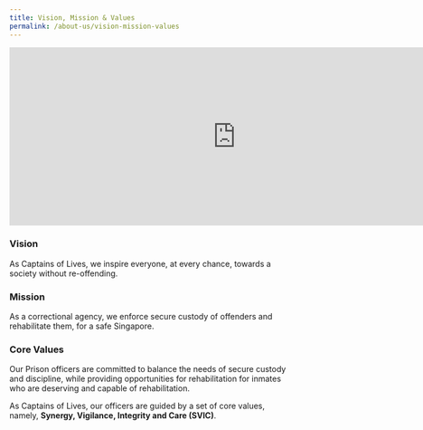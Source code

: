 ```yaml
---
title: Vision, Mission & Values
permalink: /about-us/vision-mission-values
---
```

<div style="text-align: center;"><iframe width="800" height="315" src="https://www.youtube.com/embed/knDRqi0zBXg" title="YouTube video player" frameborder="0" allow="accelerometer; autoplay; clipboard-write; encrypted-media; gyroscope; picture-in-picture" allowfullscreen></iframe></div>

### **Vision**

As Captains of Lives, we inspire everyone, at every chance, towards a society without re-offending.

### **Mission**
As a correctional agency, we enforce secure custody of offenders and rehabilitate them, for a safe Singapore.


### **Core Values**
Our Prison officers are committed to balance the needs of secure custody and discipline, while providing opportunities for rehabilitation for inmates who are deserving and capable of rehabilitation.

As Captains of Lives, our officers are guided by a set of core values, namely, **Synergy, Vigilance, Integrity and Care (SVIC)**.